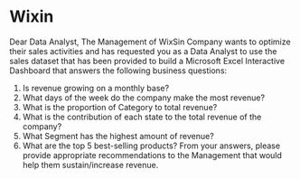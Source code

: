 # Wixin
Dear Data Analyst,
The Management of WixSin Company wants to optimize
their sales activities and has requested you as a Data
Analyst to use the sales dataset that has been provided to
build a Microsoft Excel Interactive Dashboard that
answers the following business questions:
1. Is revenue growing on a monthly base?
2. What days of the week do the company make the
most revenue?
3. What is the proportion of Category to total revenue?
4. What is the contribution of each state to the total
revenue of the company?
5. What Segment has the highest amount of revenue?
6. What are the top 5 best-selling products?
From
your
answers,
please
provide
appropriate
recommendations to the Management that would help
them sustain/increase revenue.

